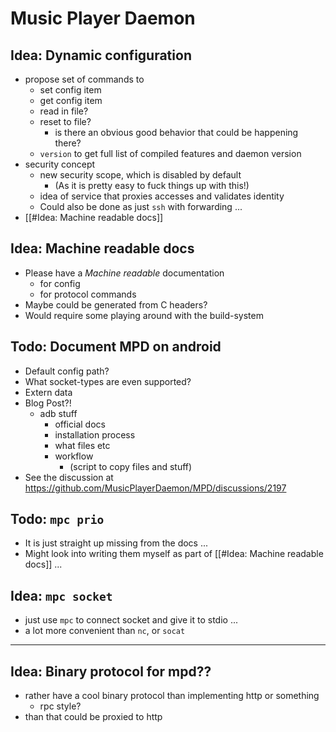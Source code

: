 # Music Player Daemon

## Idea: Dynamic configuration

- propose set of commands to
  - set config item
  - get config item
  - read in file?
  - reset to file?
    - is there an obvious good behavior that could be happening there?
  - `version` to get full list of compiled features and daemon version
- security concept
  - new security scope, which is disabled by default
    - (As it is pretty easy to fuck things up with this!)
  - idea of service that proxies accesses and validates identity
  - Could also be done as just `ssh` with forwarding ...
- [[#Idea: Machine readable docs]]

## Idea: Machine readable docs

- Please have a *Machine readable* documentation
  - for config
  - for protocol commands
- Maybe could be generated from C headers?
- Would require some playing around with the build-system

## Todo: Document MPD on android

- Default config path?
- What socket-types are even supported?
- Extern data
- Blog Post?!
  - adb stuff
    - official docs
    - installation process
    - what files etc
    - workflow
      - (script to copy files and stuff)
- See the discussion at <https://github.com/MusicPlayerDaemon/MPD/discussions/2197>

## Todo: `mpc prio`

- It is just straight up missing from the docs ...
- Might look into writing them myself as part of
  [[#Idea: Machine readable docs]] ...

## Idea: `mpc socket`

- just use `mpc` to connect socket and give it to stdio ...
- a lot more convenient than `nc`, or `socat`

---

## Idea: Binary protocol for mpd??

- rather have a cool binary protocol than implementing http or something
  - rpc style?
- than that could be proxied to http
